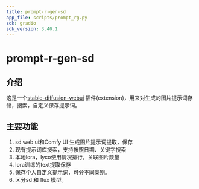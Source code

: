 ```yaml
---
title: prompt-r-gen-sd
app_file: scripts/prompt_rg.py
sdk: gradio
sdk_version: 3.40.1
---
```

# prompt-r-gen-sd

## 介绍
这是一个[stable-diffusion-webui](https://github.com/AUTOMATIC1111/stable-diffusion-webui) 插件(extension)，用来对生成的图片提示词存储，搜索，自定义保存提示词。

## 主要功能

1. sd web ui和Comfy UI 生成图片提示词提取，保存
2. 现有提示词库搜索，支持按照日期、关键字搜索
3. 本地lora，lyco使用情况排行，关联图片数量
4. lora训练的text提取保存
5. 保存个人自定义提示词，可分不同类别。
6. 区分sd 和 flux 模型。





